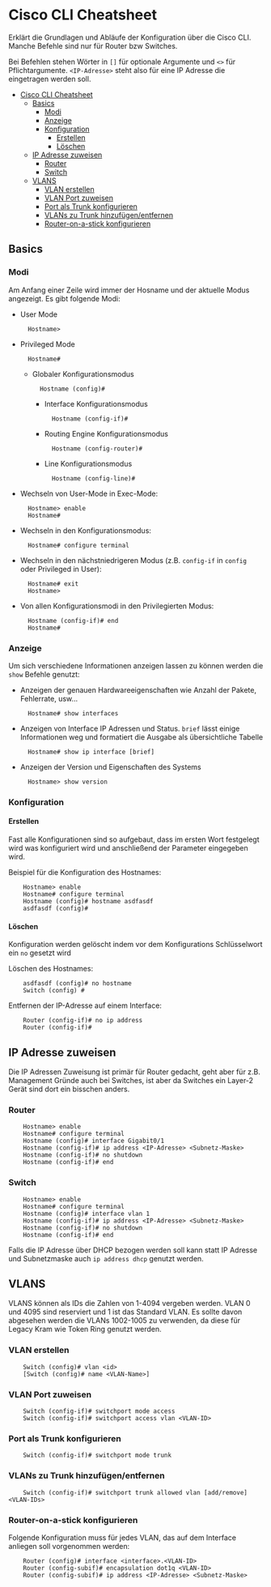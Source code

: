 # Cisco CLI Cheatsheet
Erklärt die Grundlagen und Abläufe der Konfiguration über die Cisco CLI. Manche Befehle sind nur für Router bzw Switches.

Bei Befehlen stehen Wörter in `[]` für optionale Argumente und `<>` für Pflichtargumente. `<IP-Adresse>` steht also für eine IP Adresse die eingetragen werden soll.

- [Cisco CLI Cheatsheet](#cisco-cli-cheatsheet)
  - [Basics](#basics)
    - [Modi](#modi)
    - [Anzeige](#anzeige)
    - [Konfiguration](#konfiguration)
      - [Erstellen](#erstellen)
      - [Löschen](#löschen)
  - [IP Adresse zuweisen](#ip-adresse-zuweisen)
    - [Router](#router)
    - [Switch](#switch)
  - [VLANS](#vlans)
    - [VLAN erstellen](#vlan-erstellen)
    - [VLAN Port zuweisen](#vlan-port-zuweisen)
    - [Port als Trunk konfigurieren](#port-als-trunk-konfigurieren)
    - [VLANs zu Trunk hinzufügen/entfernen](#vlans-zu-trunk-hinzufügenentfernen)
    - [Router-on-a-stick konfigurieren](#router-on-a-stick-konfigurieren)

## Basics

### Modi
Am Anfang einer Zeile wird immer der Hosname und der aktuelle Modus angezeigt. Es gibt folgende Modi:
- User Mode
 
        Hostname>

- Privileged Mode

        Hostname#

    - Globaler Konfigurationsmodus

            Hostname (config)#

        - Interface Konfigurationsmodus

                Hostname (config-if)#

        - Routing Engine Konfigurationsmodus

                Hostname (config-router)#

        - Line Konfigurationsmodus

                Hostname (config-line)#

- Wechseln von User-Mode in Exec-Mode:

        Hostname> enable
        Hostname#

- Wechseln in den Konfigurationsmodus:

        Hostname# configure terminal

- Wechseln in den nächstniedrigeren Modus (z.B. `config-if` in `config` oder Privileged in User):

        Hostname# exit
        Hostname>

- Von allen Konfigurationsmodi in den Privilegierten Modus:

        Hostname (config-if)# end
        Hostname#

### Anzeige
Um sich verschiedene Informationen anzeigen lassen zu können werden die `show` Befehle genutzt:

- Anzeigen der genauen Hardwareeigenschaften wie Anzahl der Pakete, Fehlerrate, usw...

        Hostname# show interfaces

- Anzeigen von Interface IP Adressen und Status. `brief` lässt einige Informationen weg und formatiert die Ausgabe als übersichtliche Tabelle

        Hostname# show ip interface [brief]

- Anzeigen der Version und Eigenschaften des Systems

        Hostname> show version

### Konfiguration
#### Erstellen
Fast alle Konfigurationen sind so aufgebaut, dass im ersten Wort festgelegt wird was konfiguriert wird und anschließend der Parameter eingegeben wird.

Beispiel für die Konfiguration des Hostnames:

        Hostname> enable
        Hostname# configure terminal
        Hostname (config)# hostname asdfasdf
        asdfasdf (config)#

#### Löschen
Konfiguration werden gelöscht indem vor dem Konfigurations Schlüsselwort ein `no` gesetzt wird

Löschen des Hostnames:

        asdfasdf (config)# no hostname
        Switch (config) #

Entfernen der IP-Adresse auf einem Interface:

        Router (config-if)# no ip address
        Router (config-if)#

## IP Adresse zuweisen
Die IP Adressen Zuweisung ist primär für Router gedacht, geht aber für z.B. Management Gründe auch bei Switches, ist aber da Switches ein Layer-2 Gerät sind dort ein bisschen anders.

### Router

        Hostname> enable
        Hostname# configure terminal
        Hostname (config)# interface Gigabit0/1
        Hostname (config-if)# ip address <IP-Adresse> <Subnetz-Maske>
        Hostname (config-if)# no shutdown
        Hostname (config-if)# end

### Switch

        Hostname> enable
        Hostname# configure terminal
        Hostname (config)# interface vlan 1
        Hostname (config-if)# ip address <IP-Adresse> <Subnetz-Maske>
        Hostname (config-if)# no shutdown
        Hostname (config-if)# end

Falls die IP Adresse über DHCP bezogen werden soll kann statt IP Adresse und Subnetzmaske auch `ip address dhcp` genutzt werden.

## VLANS

VLANS können als IDs die Zahlen von 1-4094 vergeben werden. VLAN 0 und 4095 sind reserviert und 1 ist das Standard VLAN. Es sollte davon abgesehen werden die VLANs 1002-1005 zu verwenden, da diese für Legacy Kram wie Token Ring genutzt werden.

### VLAN erstellen

        Switch (config)# vlan <id>
        [Switch (config)# name <VLAN-Name>]

### VLAN Port zuweisen

        Switch (config-if)# switchport mode access
        Switch (config-if)# switchport access vlan <VLAN-ID>

### Port als Trunk konfigurieren

        Switch (config-if)# switchport mode trunk

### VLANs zu Trunk hinzufügen/entfernen

        Switch (config-if)# switchport trunk allowed vlan [add/remove] <VLAN-IDs>

### Router-on-a-stick konfigurieren
Folgende Konfiguration muss für jedes VLAN, das auf dem Interface anliegen soll vorgenommen werden:

        Router (config)# interface <interface>.<VLAN-ID>
        Router (config-subif)# encapsulation dot1q <VLAN-ID>
        Router (config-subif)# ip address <IP-Adresse> <Subnetz-Maske>
